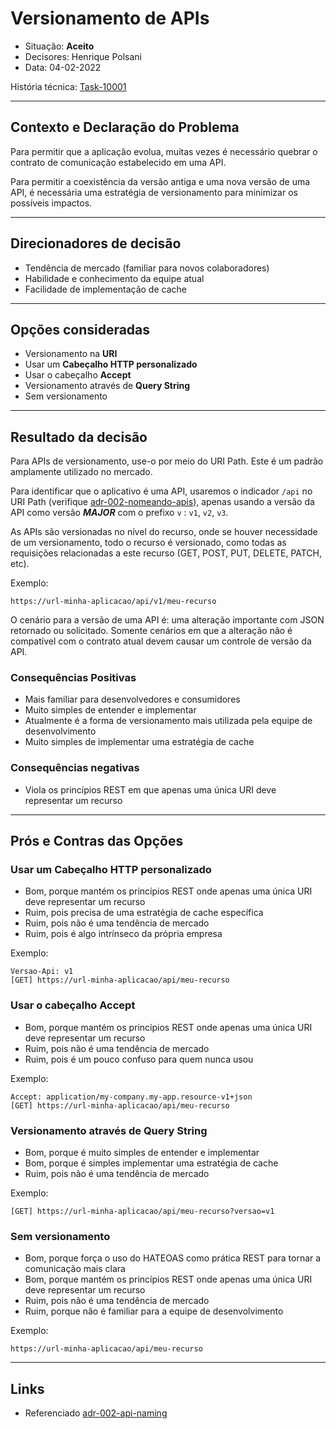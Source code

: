# Versionamento de APIs

* Situação: __Aceito__
* Decisores: Henrique Polsani
* Data: 04-02-2022

História técnica: [Task-10001](http://minha-ferramenta-gerenciamento-tarefas-url/link-task)

---

## Contexto e Declaração do Problema

Para permitir que a aplicação evolua, muitas vezes é necessário quebrar o contrato de comunicação estabelecido em uma API.

Para permitir a coexistência da versão antiga e uma nova versão de uma API, é necessária uma estratégia de versionamento para minimizar os possíveis impactos.

---

## Direcionadores de decisão

* Tendência de mercado (familiar para novos colaboradores)
* Habilidade e conhecimento da equipe atual
* Facilidade de implementação de cache

---

## Opções consideradas

* Versionamento na __URI__
* Usar um __Cabeçalho HTTP personalizado__
* Usar o cabeçalho __Accept__
* Versionamento através de __Query String__
* Sem versionamento

---

## Resultado da decisão

Para APIs de versionamento, use-o por meio do URI Path. Este é um padrão amplamente utilizado no mercado.

Para identificar que o aplicativo é uma API, usaremos o indicador ```/api``` no URI Path (verifique [adr-002-nomeando-apis](https://github.com/polsani-io/adrs/blob/main/exemplos-samples/adr-002-nomeando-apis.md)), apenas usando a versão da API como versão __*MAJOR*__ com o prefixo ```v``` : ```v1```, ```v2```, ```v3```.

As APIs são versionadas no nível do recurso, onde se houver necessidade de um versionamento, todo o recurso é versionado, como todas as requisições relacionadas a este recurso (GET, POST, PUT, DELETE, PATCH, etc).

Exemplo:
```
https://url-minha-aplicacao/api/v1/meu-recurso
```

O cenário para a versão de uma API é: uma alteração importante com JSON retornado ou solicitado. Somente cenários em que a alteração não é compatível com o contrato atual devem causar um controle de versão da API.

### __Consequências Positivas__

* Mais familiar para desenvolvedores e consumidores
* Muito simples de entender e implementar
* Atualmente é a forma de versionamento mais utilizada pela equipe de desenvolvimento
* Muito simples de implementar uma estratégia de cache

### __Consequências negativas__

* Viola os princípios REST em que apenas uma única URI deve representar um recurso

---

## Prós e Contras das Opções

### Usar um __Cabeçalho HTTP personalizado__

* Bom, porque mantém os princípios REST onde apenas uma única URI deve representar um recurso
* Ruim, pois precisa de uma estratégia de cache específica
* Ruim, pois não é uma tendência de mercado
* Ruim, pois é algo intrínseco da própria empresa

Exemplo:
```
Versao-Api: v1
[GET] https://url-minha-aplicacao/api/meu-recurso
```

### Usar o cabeçalho __Accept__

* Bom, porque mantém os princípios REST onde apenas uma única URI deve representar um recurso
* Ruim, pois não é uma tendência de mercado
* Ruim, pois é um pouco confuso para quem nunca usou

Exemplo:
```
Accept: application/my-company.my-app.resource-v1+json
[GET] https://url-minha-aplicacao/api/meu-recurso
```

### Versionamento através de __Query String__

* Bom, porque é muito simples de entender e implementar
* Bom, porque é simples implementar uma estratégia de cache
* Ruim, pois não é uma tendência de mercado

Exemplo:
```
[GET] https://url-minha-aplicacao/api/meu-recurso?versao=v1
```

### Sem versionamento

* Bom, porque força o uso do HATEOAS como prática REST para tornar a comunicação mais clara
* Bom, porque mantém os princípios REST onde apenas uma única URI deve representar um recurso
* Ruim, pois não é uma tendência de mercado
* Ruim, porque não é familiar para a equipe de desenvolvimento

Exemplo:
```
https://url-minha-aplicacao/api/meu-recurso
```

---

## Links

* Referenciado [adr-002-api-naming](https://github.com/polsani-io/adrs/blob/main/exemplos-samples/en-US/adr-002-api-naming.md)